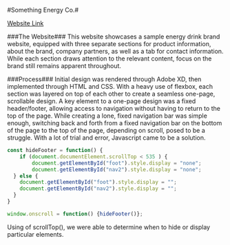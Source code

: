 #Something Energy Co.#

[Website Link](https://richardkangg.github.io/Something-Energy/)

###The Website###
This website showcases a sample energy drink brand website, equipped with three separate sections for product information, about the brand, company partners, as well as a tab for contact information. While each section draws attention to the relevant content, focus on the brand still remains apparent throughout.

###Process###
Initial design was rendered through Adobe XD, then implemented through HTML and CSS. With a heavy use of flexbox, each section was layered on top of each other to create a seamless one-page, scrollable design. A key element to a one-page design was a fixed header/footer, allowing access to navigation without having to return to the top of the page. While creating a lone, fixed navigation bar was simple enough, switching back and forth from a fixed navigation bar on the bottom of the page to the top of the page, depending on scroll, posed to be a struggle. With a lot of trial and error, Javascript came to be a solution.

```javascript
const hideFooter = function() {
    if (document.documentElement.scrollTop < 535 ) {
        document.getElementById("foot").style.display = "none";
        document.getElementById("nav2").style.display = "none";
  } else {
    document.getElementById("foot").style.display = "";
    document.getElementById("nav2").style.display = "";
  }
}

window.onscroll = function() {hideFooter()};
```

Using of scrollTop(), we were able to determine when to hide or display particular elements.

